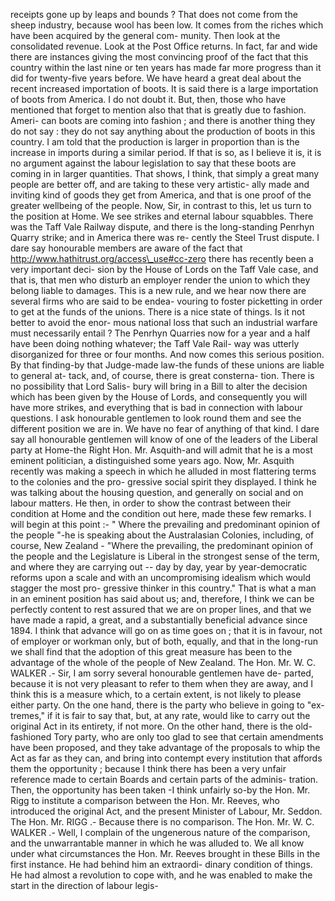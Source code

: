 receipts gone up by leaps and bounds ? That does not come from the sheep industry, because wool has been low. It comes from the riches which have been acquired by the general com- munity. Then look at the consolidated revenue. Look at the Post Office returns. In fact, far and wide there are instances giving the most convincing proof of the fact that this country within the last nine or ten years has made far more progress than it did for twenty-five years before. We have heard a great deal about the recent increased importation of boots. It is said there is a large importation of boots from America. I do not doubt it. But, then, those who have mentioned that forget to mention also that that is greatly due to fashion. Ameri- can boots are coming into fashion ; and there is another thing they do not say : they do not say anything about the production of boots in this country. I am told that the production is larger in proportion than is the increase in imports during a similar period. If that is so, as I believe it is, it is no argument against the labour legislation to say that these boots are coming in in larger quantities. That shows, I think, that simply a great many people are better off, and are taking to these very artistic- ally made and inviting kind of goods they get from America, and that is one proof of the greater wellbeing of the people. Now, Sir, in contrast to this, let us turn to the position at Home. We see strikes and eternal labour squabbles. There was the Taff Vale Railway dispute, and there is the long-standing Penrhyn Quarry strike; and in America there was re- cently the Steel Trust dispute. I dare say honourable members are aware of the fact that http://www.hathitrust.org/access\_use#cc-zero there has recently been a very important deci- sion by the House of Lords on the Taff Vale case, and that is, that men who disturb an employer render the union to which they belong liable to damages. This is a new rule, and we hear now there are several firms who are said to be endea- vouring to foster picketting in order to get at the funds of the unions. There is a nice state of things. Is it not better to avoid the enor- mous national loss that such an industrial warfare must necessarily entail ? The Penrhyn Quarries now for a year and a half have been doing nothing whatever; the Taff Vale Rail- way was utterly disorganized for three or four months. And now comes this serious position. By that finding-by that Judge-made law-the funds of these unions are liable to general at- tack, and, of course, there is great consterna- tion. There is no possibility that Lord Salis- bury will bring in a Bill to alter the decision which has been given by the House of Lords, and consequently you will have more strikes, and everything that is bad in connection with labour questions. I ask honourable gentlemen to look round them and see the different position we are in. We have no fear of anything of that kind. I dare say all honourable gentlemen will know of one of the leaders of the Liberal party at Home-the Right Hon. Mr. Asquith-and will admit that he is a most eminent politician, a distinguished some years ago. Now, Mr. Asquith recently was making a speech in which he alluded in most flattering terms to the colonies and the pro- gressive social spirit they displayed. I think he was talking about the housing question, and generally on social and on labour matters. He then, in order to show the contrast between their condition at Home and the condition out here, made these few remarks. I will begin at this point :- " Where the prevailing and predominant opinion of the people "-he is speaking about the Australasian Colonies, including, of course, New Zealand - "Where the prevailing, the predominant opinion of the people and the Legislature is Liberal in the strongest sense of the term, and where they are carrying out -- day by day, year by year-democratic reforms upon a scale and with an uncompromising idealism which would stagger the most pro- gressive thinker in this country." That is what a man in an eminent position has said about us; and, therefore, I think we can be perfectly content to rest assured that we are on proper lines, and that we have made a rapid, a great, and a substantially beneficial advance since 1894. I think that advance will go on as time goes on ; that it is in favour, not of employer or workman only, but of both, equally, and that in the long-run we shall find that the adoption of this great measure has been to the advantage of the whole of the people of New Zealand. The Hon. Mr. W. C. WALKER .- Sir, I am sorry several honourable gentlemen have de- parted, because it is not very pleasant to refer to them when they are away, and I think this is a measure which, to a certain extent, is not likely to please either party. On the one hand, there is the party who believe in going to "ex- tremes," if it is fair to say that, but, at any rate, would like to carry out the original Act in its entirety, if not more. On the other hand, there is the old-fashioned Tory party, who are only too glad to see that certain amendments have been proposed, and they take advantage of the proposals to whip the Act as far as they can, and bring into contempt every institution that affords them the opportunity ; because I think there has been a very unfair reference made to certain Boards and certain parts of the adminis- tration. Then, the opportunity has been taken -I think unfairly so-by the Hon. Mr. Rigg to institute a comparison between the Hon. Mr. Reeves, who introduced the original Act, and the present Minister of Labour, Mr. Seddon. The Hon. Mr. RIGG .- Because there is no comparison. The Hon. Mr. W. C. WALKER .- Well, I complain of the ungenerous nature of the comparison, and the unwarrantable manner in which he was alluded to. We all know under what circumstances the Hon. Mr. Reeves brought in these Bills in the first instance. He had behind him an extraordi- dinary condition of things. He had almost a revolution to cope with, and he was enabled to make the start in the direction of labour legis- 